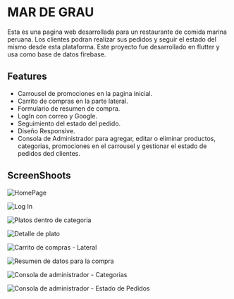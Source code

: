 # MAR DE GRAU

Esta es una pagina web desarrollada para un restaurante de comida marina peruana. Los clientes podran realizar sus pedidos y seguir el estado del mismo desde esta plataforma.
Este proyecto fue desarrollado en flutter y usa como base de datos firebase.

## Features
- Carrousel de promociones en la pagina inicial.
- Carrito de compras en la parte lateral.
- Formulario de resumen de compra.
- LogIn con correo y Google.
- Seguimiento del estado del pedido.
- Diseño Responsive.
- Consola de Administrador para agregar, editar o eliminar productos, categorias, promociones en el carrousel y gestionar el estado de pedidos ded clientes.

## ScreenShoots

![HomePage](https://i.ibb.co/6PXXHbm/Home.png)

![Log In](https://i.ibb.co/tXdq0JJ/logIN.png)

![Platos dentro de categoria](https://i.ibb.co/rkwvsvS/plato.png)

![Detalle de plato](https://i.ibb.co/LJhXQ9W/Plato-Deta.png)

![Carrito de compras - Lateral](https://i.ibb.co/51k3JP2/Carrito-de-compras-Lateral.png)

![Resumen de datos para la compra](https://i.ibb.co/dfqNdZP/Resumen-de-Compra.png)

![Consola de administrador - Categorias](https://i.ibb.co/JHMCK98/Admin-Categorias.png)

![Consola de administrador - Estado de Pedidos](https://i.ibb.co/DKnXFNf/Tracking-de-estado-de-pedidos.png)
